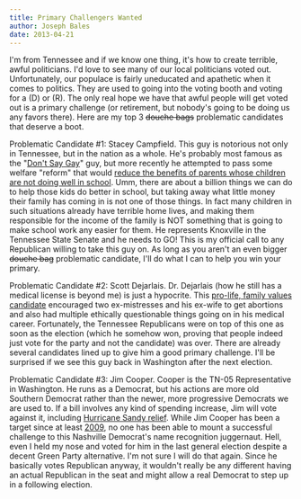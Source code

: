 ```yaml
---
title: Primary Challengers Wanted
author: Joseph Bales
date: 2013-04-21
---
```

I'm from Tennessee and if we know one thing, it's how to create terrible, awful politicians. I'd love to see many of our local politicians voted out. Unfortunately, our populace is fairly uneducated and apathetic when it comes to politics. They are used to going into the voting booth and voting for a (D) or (R). The only real hope we have that awful people will get voted out is a primary challenge (or retirement, but nobody's going to be doing us any favors there). Here are my top 3 <del datetime="2013-04-22T02:43:33+00:00">douche bags</del> problematic candidates that deserve a boot.

Problematic Candidate #1: Stacey Campfield. This guy is notorious not only in Tennessee, but in the nation as a whole. He's probably most famous as the "<a href="http://www.huffingtonpost.com/2013/01/30/tennessee-dont-say-gay-bill_n_2582390.html" title="Don't Say Gay bill" target="_blank">Don't Say Gay</a>" guy, but more recently he attempted to pass some welfare "reform" that would <a href="http://www.tennessean.com/article/20130412/NEWS0201/304110082/Sen-Stacey-Campfield-withdraws-welfare-bill-after-run-girl-protesters" title="Campfield's terrible welfare bill" target="_blank">reduce the benefits of parents whose children are not doing well in school</a>. Umm, there are about a billion things we can do to help those kids do better in school, but taking away what little money their family has coming in is not one of those things. In fact many children in such situations already have terrible home lives, and making them responsible for the income of the family is NOT something that is going to make school work any easier for them. He represents Knoxville in the Tennessee State Senate and he needs to GO! This is my official call to any Republican willing to take this guy on. As long as you aren't an even bigger <del datetime="2013-04-22T02:56:22+00:00">douche bag</del> problematic candidate, I'll do what I can to help you win your primary.

Problematic Candidate #2: Scott Dejarlais. Dr. Dejarlais (how he still has a medical license is beyond me) is just a hypocrite. This <a href="http://www.huffingtonpost.com/2012/11/15/scott-desjarlais-approved_n_2140171.html" title="Scott's bad things" target="_blank">pro-life, family values candidate</a> encouraged two ex-mistresses and his ex-wife to get abortions and also had multiple ethically questionable things going on in his medical career. Fortunately, the Tennessee Republicans were on top of this one as soon as the election (which he somehow won, proving that people indeed just vote for the party and not the candidate) was over. There are already several candidates lined up to give him a good primary challenge. I'll be surprised if we see this guy back in Washington after the next election.

Problematic Candidate #3: Jim Cooper. Cooper is the TN-05 Representative in Washington. He runs as a Democrat, but his actions are more old Southern Democrat rather than the newer, more progressive Democrats we are used to. If a bill involves any kind of spending increase, Jim will vote against it, including <a href="http://www.nashvillescene.com/pitw/archives/2013/01/16/cooper-on-sandy-vote-i-hate-voting-with-the-republicans-but-congress-has-to-do-the-right-thing-for-the-country" title="Really?" target="_blank">Hurricane Sandy relief</a>. While Jim Cooper has been a target since at least <a href="http://www.salon.com/2009/09/25/various_matters_4/" title="Salon was working on it" target="_blank">2009</a>, no one has been able to mount a successful challenge to this Nashville Democrat's name recognition juggernaut. Hell, even I held my nose and voted for him in the last general election despite a decent Green Party alternative. I'm not sure I will do that again. Since he basically votes Republican anyway, it wouldn't really be any different having an actual Republican in the seat and might allow a real Democrat to step up in a following election.
